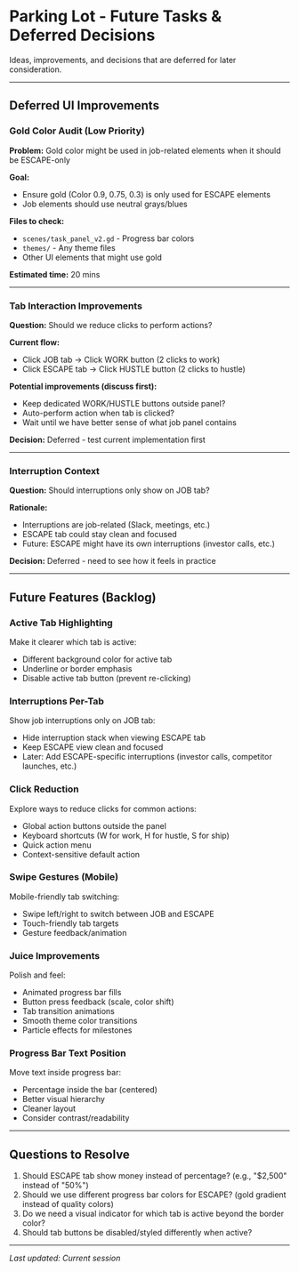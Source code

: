 # Parking Lot - Future Tasks & Deferred Decisions

Ideas, improvements, and decisions that are deferred for later consideration.

---

## Deferred UI Improvements

### Gold Color Audit (Low Priority)
**Problem:** Gold color might be used in job-related elements when it should be ESCAPE-only

**Goal:**
- Ensure gold (Color 0.9, 0.75, 0.3) is only used for ESCAPE elements
- Job elements should use neutral grays/blues

**Files to check:**
- `scenes/task_panel_v2.gd` - Progress bar colors
- `themes/` - Any theme files
- Other UI elements that might use gold

**Estimated time:** 20 mins

---

### Tab Interaction Improvements
**Question:** Should we reduce clicks to perform actions?

**Current flow:**
- Click JOB tab → Click WORK button (2 clicks to work)
- Click ESCAPE tab → Click HUSTLE button (2 clicks to hustle)

**Potential improvements (discuss first):**
- Keep dedicated WORK/HUSTLE buttons outside panel?
- Auto-perform action when tab is clicked?
- Wait until we have better sense of what job panel contains

**Decision:** Deferred - test current implementation first

---

### Interruption Context
**Question:** Should interruptions only show on JOB tab?

**Rationale:**
- Interruptions are job-related (Slack, meetings, etc.)
- ESCAPE tab could stay clean and focused
- Future: ESCAPE might have its own interruptions (investor calls, etc.)

**Decision:** Deferred - need to see how it feels in practice

---

## Future Features (Backlog)

### Active Tab Highlighting
Make it clearer which tab is active:
- Different background color for active tab
- Underline or border emphasis
- Disable active tab button (prevent re-clicking)

### Interruptions Per-Tab
Show job interruptions only on JOB tab:
- Hide interruption stack when viewing ESCAPE tab
- Keep ESCAPE view clean and focused
- Later: Add ESCAPE-specific interruptions (investor calls, competitor launches, etc.)

### Click Reduction
Explore ways to reduce clicks for common actions:
- Global action buttons outside the panel
- Keyboard shortcuts (W for work, H for hustle, S for ship)
- Quick action menu
- Context-sensitive default action

### Swipe Gestures (Mobile)
Mobile-friendly tab switching:
- Swipe left/right to switch between JOB and ESCAPE
- Touch-friendly tab targets
- Gesture feedback/animation

### Juice Improvements
Polish and feel:
- Animated progress bar fills
- Button press feedback (scale, color shift)
- Tab transition animations
- Smooth theme color transitions
- Particle effects for milestones

### Progress Bar Text Position
Move text inside progress bar:
- Percentage inside the bar (centered)
- Better visual hierarchy
- Cleaner layout
- Consider contrast/readability

---

## Questions to Resolve

1. Should ESCAPE tab show money instead of percentage? (e.g., "$2,500" instead of "50%")
2. Should we use different progress bar colors for ESCAPE? (gold gradient instead of quality colors)
3. Do we need a visual indicator for which tab is active beyond the border color?
4. Should tab buttons be disabled/styled differently when active?

---

*Last updated: Current session*
